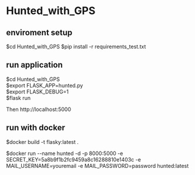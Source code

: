 # Hunted_with_GPS

## enviroment setup

$cd Hunted_with_GPS
$pip install -r requirements_test.txt

## run application

$cd Hunted_with_GPS  
$export FLASK_APP=hunted.py  
$export FLASK_DEBUG=1  
$flask run  

Then http://localhost:5000

## run with docker 
$docker build -t flasky:latest .

$docker run --name hunted -d -p 8000:5000 -e SECRET_KEY=5a8b9f1b2fc9459a8c16288810e1403c -e MAIL_USERNAME=youremail -e MAIL_PASSWORD=password hunted:latest

